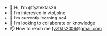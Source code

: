 - 👋 Hi, I’m @fyztektas26
- 👀 I’m interested in vtol,plne
- 🌱 I’m currently learning pc4
- 💞️ I’m looking to collaborate on knowledge
- 📫 How to reach me fyztkts2006@gmail.com

<!---
fyztektas26/fyztektas26 is a ✨ special ✨ repository because its `README.md` (this file) appears on your GitHub profile.
You can click the Preview link to take a look at your changes.
--->
